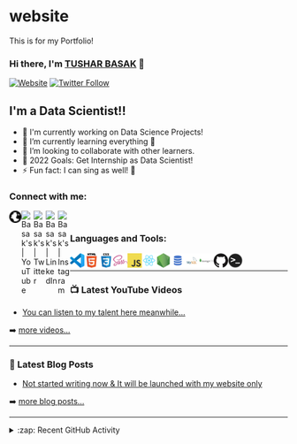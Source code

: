 # website

This is for my Portfolio!

### Hi there, I'm [TUSHAR BASAK][website] 👋

[![Website](https://img.shields.io/website?label=Basak.com&style=for-the-badge&url=https%3A%2F%2Fcodestackr.com)](https://tusharbasak97.github.io/website/)
[![Twitter Follow](https://img.shields.io/twitter/follow/tusharbasak97?color=%231DA1F2&label=FOLLOW%20%40tusharbasak97&logo=TWITTER&style=for-the-badge)](https://twitter.com/intent/follow?original_referer=https%3A%2F%2Fgithub.com%2Ftusharbasak97&screen_name=tusharbasak97)

## I'm a Data Scientist!!

- 🔭 I'm currently working on Data Science Projects!
- 🌱 I’m currently learning everything 🤣
- 👯 I’m looking to collaborate with other learners.
- 🥅 2022 Goals: Get Internship as Data Scientist!
- ⚡ Fun fact: I can sing as well! 🤣

### Connect with me:

[<img align="left" alt="My Portfolio" width="22px" src="https://raw.githubusercontent.com/iconic/open-iconic/master/svg/globe.svg" />][website]
[<img align="left" alt="Basak's | YouTube" width="22px" src="https://cdn.jsdelivr.net/npm/simple-icons@v3/icons/youtube.svg" />][youtube]
[<img align="left" alt="Basak's | Twitter" width="22px" src="https://cdn.jsdelivr.net/npm/simple-icons@v3/icons/twitter.svg" />][twitter]
[<img align="left" alt="Basak's | LinkedIn" width="22px"
 src="https://cdn.jsdelivr.net/npm/simple-icons@v3/icons/linkedin.svg" />][linkedin]
[<img align="left" alt="Basak's | Instagram" width="22px" src="https://cdn.jsdelivr.net/npm/simple-icons@v3/icons/instagram.svg" />][instagram]

<br />

### Languages and Tools:

<img align="left" alt="Visual Studio Code" width="26px" src="https://raw.githubusercontent.com/github/explore/80688e429a7d4ef2fca1e82350fe8e3517d3494d/topics/visual-studio-code/visual-studio-code.png" />
<img align="left" alt="HTML5" width="26px" src="https://raw.githubusercontent.com/github/explore/80688e429a7d4ef2fca1e82350fe8e3517d3494d/topics/html/html.png" />
<img align="left" alt="CSS3" width="26px" src="https://raw.githubusercontent.com/github/explore/80688e429a7d4ef2fca1e82350fe8e3517d3494d/topics/css/css.png" />
<img align="left" alt="Sass" width="26px" src="https://raw.githubusercontent.com/github/explore/80688e429a7d4ef2fca1e82350fe8e3517d3494d/topics/sass/sass.png" />
<img align="left" alt="JavaScript" width="26px" src="https://raw.githubusercontent.com/github/explore/80688e429a7d4ef2fca1e82350fe8e3517d3494d/topics/javascript/javascript.png" />
<img align="left" alt="React" width="26px" src="https://raw.githubusercontent.com/github/explore/80688e429a7d4ef2fca1e82350fe8e3517d3494d/topics/react/react.png" />
<img align="left" alt="Node.js" width="26px" src="https://raw.githubusercontent.com/github/explore/80688e429a7d4ef2fca1e82350fe8e3517d3494d/topics/nodejs/nodejs.png" />
<img align="left" alt="SQL" width="26px" src="https://raw.githubusercontent.com/github/explore/80688e429a7d4ef2fca1e82350fe8e3517d3494d/topics/sql/sql.png" />
<img align="left" alt="MySQL" width="26px" src="https://raw.githubusercontent.com/github/explore/80688e429a7d4ef2fca1e82350fe8e3517d3494d/topics/mysql/mysql.png" />
<img align="left" alt="MongoDB" width="26px" src="https://raw.githubusercontent.com/github/explore/80688e429a7d4ef2fca1e82350fe8e3517d3494d/topics/mongodb/mongodb.png" />
<img align="left" alt="GitHub" width="26px" src="https://raw.githubusercontent.com/github/explore/78df643247d429f6cc873026c0622819ad797942/topics/github/github.png" />
<img align="left" alt="Terminal" width="26px" src="https://raw.githubusercontent.com/github/explore/80688e429a7d4ef2fca1e82350fe8e3517d3494d/topics/terminal/terminal.png" />

<br />

---

### 📺 Latest YouTube Videos

<!-- YOUTUBE:START -->

- [You can listen to my talent here meanwhile...](https://youtube.com/channel/UCAmpu78talgJudagNngZB3g)
<!-- YOUTUBE:END -->

➡️ [more videos...](https://youtube.com/channel/UCAmpu78talgJudagNngZB3g/videos)

---

### 📕 Latest Blog Posts

<!-- BLOG-POST-LIST:START -->

- [Not started writing now &amp; It will be launched with my website only](https://tusharbasak97.github.io/website/)
<!-- BLOG-POST-LIST:END -->

➡️ [more blog posts...](https://tusharbasak97.github.io/website/)

---

<details>
  <summary>:zap: Recent GitHub Activity</summary>
  
<!--START_SECTION:activity-->
1. ❗️ Closed issue [#1](https://github.com/tusharbasak97/issues/1) in [have nothing to work on right now!](https://github.com/tusharbasak97)
2. 🗣 Commented on [#1](https://github.com/tusharbasak97/issues/1) in [codeSTACKr/video-source-code-create-nft-collection](https://github.com/tusharbasak97)
<!--END_SECTION:activity-->

</details>

[website]: https://tusharbasak97.github.io/website/
[twitter]: https://twitter.com/intent/follow?original_referer=https%3A%2F%2Fgithub.com%2Ftusharbasak97&screen_name=tusharbasak97
[youtube]: https://youtube.com/channel/UCAmpu78talgJudagNngZB3g
[instagram]: https://instagram.com/tusharbasak97
[linkedin]: https://linkedin.com/in/tushar-basak-899b381b2/
